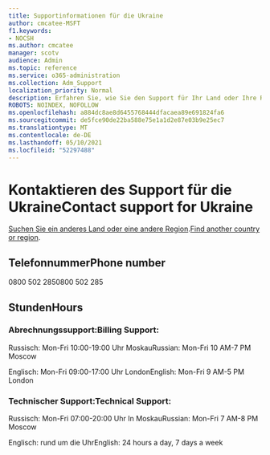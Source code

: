 ```yaml
---
title: Supportinformationen für die Ukraine
author: cmcatee-MSFT
f1.keywords:
- NOCSH
ms.author: cmcatee
manager: scotv
audience: Admin
ms.topic: reference
ms.service: o365-administration
ms.collection: Adm_Support
localization_priority: Normal
description: Erfahren Sie, wie Sie den Support für Ihr Land oder Ihre Region kontaktieren.
ROBOTS: NOINDEX, NOFOLLOW
ms.openlocfilehash: a884dc8ae8d6455768444dfacaea89e691824fa6
ms.sourcegitcommit: de5fce90de22ba588e75e1a1d2e87e03b9e25ec7
ms.translationtype: MT
ms.contentlocale: de-DE
ms.lasthandoff: 05/10/2021
ms.locfileid: "52297488"
---
```

# <a name="contact-support-for-ukraine"></a><span data-ttu-id="6e3b8-103">Kontaktieren des Support für die Ukraine</span><span class="sxs-lookup"><span data-stu-id="6e3b8-103">Contact support for Ukraine</span></span>

<span data-ttu-id="6e3b8-104">[Suchen Sie ein anderes Land oder eine andere Region](../../business-video/get-help-support.md).</span><span class="sxs-lookup"><span data-stu-id="6e3b8-104">[Find another country or region](../../business-video/get-help-support.md).</span></span>

## <a name="phone-number"></a><span data-ttu-id="6e3b8-105">Telefonnummer</span><span class="sxs-lookup"><span data-stu-id="6e3b8-105">Phone number</span></span>
<span data-ttu-id="6e3b8-106">0800 502 285</span><span class="sxs-lookup"><span data-stu-id="6e3b8-106">0800 502 285</span></span>

## <a name="hours"></a><span data-ttu-id="6e3b8-107">Stunden</span><span class="sxs-lookup"><span data-stu-id="6e3b8-107">Hours</span></span>
### <a name="billing-support"></a><span data-ttu-id="6e3b8-108">Abrechnungssupport:</span><span class="sxs-lookup"><span data-stu-id="6e3b8-108">Billing Support:</span></span>

<span data-ttu-id="6e3b8-109">Russisch: Mon-Fri 10:00-19:00 Uhr Moskau</span><span class="sxs-lookup"><span data-stu-id="6e3b8-109">Russian: Mon-Fri 10 AM-7 PM Moscow</span></span>

<span data-ttu-id="6e3b8-110">Englisch: Mon-Fri 09:00-17:00 Uhr London</span><span class="sxs-lookup"><span data-stu-id="6e3b8-110">English: Mon-Fri 9 AM-5 PM London</span></span>

### <a name="technical-support"></a><span data-ttu-id="6e3b8-111">Technischer Support:</span><span class="sxs-lookup"><span data-stu-id="6e3b8-111">Technical Support:</span></span>

<span data-ttu-id="6e3b8-112">Russisch: Mon-Fri 07:00-20:00 Uhr In Moskau</span><span class="sxs-lookup"><span data-stu-id="6e3b8-112">Russian: Mon-Fri 7 AM-8 PM Moscow</span></span>

<span data-ttu-id="6e3b8-113">Englisch: rund um die Uhr</span><span class="sxs-lookup"><span data-stu-id="6e3b8-113">English: 24 hours a day, 7 days a week</span></span>
